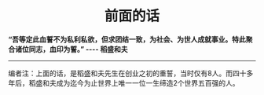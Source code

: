 <h1 align=center>前面的话</h1>

**“吾等定此血誓不为私利私欲，但求团结一致，为社会、为世人成就事业。特此聚合诸位同志，血印为誓。” ---- 稻盛和夫**

<hr />

编者注：上面的话，是稻盛和夫先生在创业之初的重誓，当时仅有8人。而四十多年后，稻盛和夫成为迄今为止世界上唯一一位一生缔造2个世界五百强的人。

